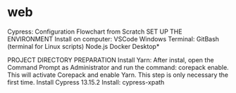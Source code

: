 # web

Cypress: Configuration Flowchart from Scratch
SET UP THE ENVIRONMENT
Install on computer:
VSCode
Windows Terminal: GitBash (terminal for Linux scripts)
Node.js
Docker Desktop\*

PROJECT DIRECTORY PREPARATION
Install Yarn: After instal, open the Command Prompt as Administrator and run the command: corepack enable. This will activate Corepack and enable Yarn. This step is only necessary the first time.
Install Cypress 13.15.2
Install: cypress-xpath

